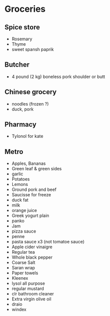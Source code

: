 # Groceries

## Spice store

- Rosemary
- Thyme
- sweet spansh paprik

## Butcher

- 4 pound (2 kg) boneless pork shoulder or butt

## Chinese grocery

- noodles (frozen ?)
- duck, pork

## Pharmacy

- Tylonol for kate

## Metro

- Apples, Bananas
- Green leaf & green sides
- garlic
- Potatoes
- Lemons
- Ground pork and beef
- Saucisse for freeze
- duck fat
- milk
- orange juice
- Greek yogurt plain
- panko
- Jam
- pizza sauce
- penne
- pasta sauce x3 (not tomatoe sauce)
- Apple cider vinaigre
- Regular tea
- Whole black pepper
- Coarse Salt
- Saran wrap
- Paper towels
- Kleenex
- lysol all purpose
- regular mustard
- clr bathroom cleaner
- Extra virgin olive oil
- draio
- windex

